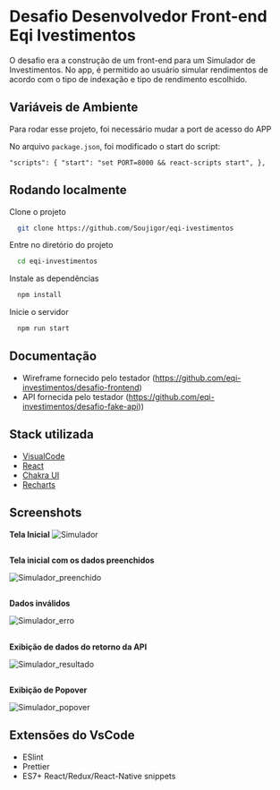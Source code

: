 
#  Desafio Desenvolvedor Front-end Eqi Ivestimentos

O desafio era a construção de um front-end para um Simulador de Investimentos. 
No app, é permitido ao usuário simular rendimentos de acordo com o tipo de indexação e tipo de rendimento escolhido.

## Variáveis de Ambiente

Para rodar esse projeto, foi necessário mudar a port de acesso do APP

No arquivo `package.json`, foi modificado o start do script:

`"scripts": {
    "start": "set PORT=8000 && react-scripts start",
     },`


## Rodando localmente

Clone o projeto

```bash
  git clone https://github.com/Soujigor/eqi-ivestimentos
```

Entre no diretório do projeto

```bash
  cd eqi-investimentos
```

Instale as dependências

```bash
  npm install
```

Inicie o servidor

```bash
  npm run start
``` 

## Documentação

* Wireframe fornecido pelo testador (https://github.com/eqi-investimentos/desafio-frontend)
* API fornecida pelo testador (https://github.com/eqi-investimentos/desafio-fake-api))


## Stack utilizada

* [VisualCode](https://code.visualstudio.com)
* [React](https://reactjs.org)
* [Chakra UI](https://chakra-ui.com)
* [Recharts](https://recharts.org/en-US/)


## Screenshots

**Tela Inicial**
![Simulador](https://i.imgur.com/LjARS2O.png)

##
**Tela inicial com os dados preenchidos**

![Simulador_preenchido](https://i.imgur.com/ByTj47d.png)

##
**Dados inválidos**

![Simulador_erro](https://i.imgur.com/bVOOLGt.png)

##
**Exibição de dados do retorno da API**

![Simulador_resultado](https://i.imgur.com/ByTj47d.png)

##
**Exibição de Popover**

![Simulador_popover](https://i.imgur.com/GAeuVOR.png)


## Extensões do VsCode

* ESlint
* Prettier
* ES7+ React/Redux/React-Native snippets



